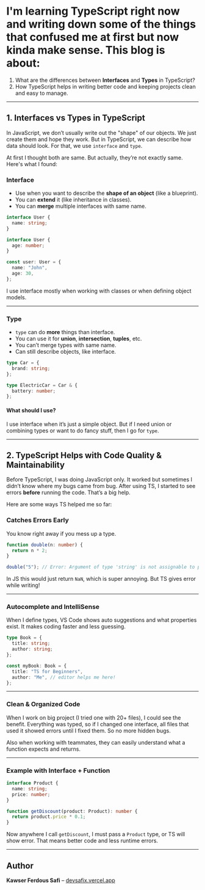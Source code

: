 # I'm learning TypeScript right now and writing down some of the things that confused me at first but now kinda make sense. This blog is about:

1. What are the differences between **Interfaces** and **Types** in TypeScript?
2. How TypeScript helps in writing better code and keeping projects clean and easy to manage.

---

## 1. Interfaces vs Types in TypeScript

In JavaScript, we don’t usually write out the "shape" of our objects. We just create them and hope they work. But in TypeScript, we can describe how data should look. For that, we use `interface` and `type`.

At first I thought both are same. But actually, they’re not exactly same. Here's what I found:

### Interface

- Use when you want to describe the **shape of an object** (like a blueprint).
- You can **extend** it (like inheritance in classes).
- You can **merge** multiple interfaces with same name.

```ts
interface User {
  name: string;
}

interface User {
  age: number;
}

const user: User = {
  name: "John",
  age: 30,
};
```

I use interface mostly when working with classes or when defining object models.

---

### Type

- `type` can do **more** things than interface.
- You can use it for **union**, **intersection**, **tuples**, etc.
- You can’t merge types with same name.
- Can still describe objects, like interface.

```ts
type Car = {
  brand: string;
};

type ElectricCar = Car & {
  battery: number;
};
```

#### What should I use?

I use interface when it’s just a simple object. But if I need union or combining types or want to do fancy stuff, then I go for `type`.

---

## 2. TypeScript Helps with Code Quality & Maintainability

Before TypeScript, I was doing JavaScript only. It worked but sometimes I didn’t know where my bugs came from bug. After using TS, I started to see errors **before** running the code. That’s a big help.

Here are some ways TS helped me so far:

### Catches Errors Early

You know right away if you mess up a type.

```ts
function double(n: number) {
  return n * 2;
}

double("5"); // Error: Argument of type 'string' is not assignable to parameter of type 'number'
```

In JS this would just return `NaN`, which is super annoying. But TS gives error while writing!

---

### Autocomplete and IntelliSense

When I define types, VS Code shows auto suggestions and what properties exist. It makes coding faster and less guessing.

```ts
type Book = {
  title: string;
  author: string;
};

const myBook: Book = {
  title: "TS for Beginners",
  author: "Me", // editor helps me here!
};
```

---

### Clean & Organized Code

When I work on big project (I tried one with 20+ files), I could see the benefit. Everything was typed, so if I changed one interface, all files that used it showed errors until I fixed them. So no more hidden bugs.

Also when working with teammates, they can easily understand what a function expects and returns.

---

### Example with Interface + Function

```ts
interface Product {
  name: string;
  price: number;
}

function getDiscount(product: Product): number {
  return product.price * 0.1;
}
```

Now anywhere I call `getDiscount`, I must pass a `Product` type, or TS will show error. That means better code and less runtime errors.

---

## Author

**Kawser Ferdous Safi** – [devsafix.vercel.app](https://devsafix.vercel.app)
